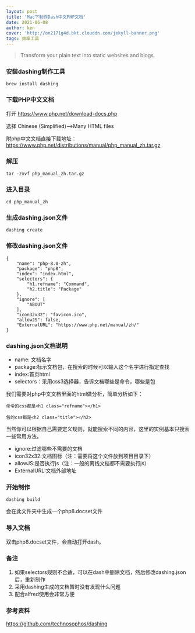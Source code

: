 ```yaml
---
layout: post
title: 'Mac下制作Dash中文PHP文档'
date: 2021-06-08
author: ken
cover: 'http://on2171g4d.bkt.clouddn.com/jekyll-banner.png'
tags: 效率工具
---
```


> Transform your plain text into static websites and blogs.

### 安装dashing制作工具
    brew install dashing

### 下载PHP中文文档
打开 https://www.php.net/download-docs.php

选择 Chinese (Simplified)-->Many HTML files

附php中文文档直接下载地址：
https://www.php.net/distributions/manual/php_manual_zh.tar.gz

### 解压
    tar -zxvf php_manual_zh.tar.gz

### 进入目录
    cd php_manual_zh

### 生成dashing.json文件
    dashing create

### 修改dashing.json文件
```
{
    "name": "php-8.0-zh",
    "package": "php8",
    "index": "index.html",
    "selectors": {
        "h1.refname": "Command",
        "h2.title": "Package"
    },
    "ignore": [
        "ABOUT"
    ],
    "icon32x32": "favicon.ico",
    "allowJS": false,
    "ExternalURL": "https://www.php.net/manual/zh/"
}
```

### dashing.json文档说明
- name: 文档名字
- package:标示文档包，在搜索的时候可以输入这个名字进行指定查找
- index:首页html
- selectors：采用css3选择器，告诉文档哪些是命令，哪些是包

我们需要对php中文文档里面的html做分析，简单分析如下：

    命令的css都是<h1 class="refname"></h1>
    
    包的css都是<h2 class="title"></h2>

当然你可以根据自己需要定义规则，就能搜索不同的内容，这里的实例基本只搜索一些常用方法。

- ignore:过滤哪些不需要的文档
- icon32x32:文档图标（注：需要将这个文件放到项目目录下）
- allowJS:是否执行js（注：一般的离线文档都不需要执行js）
- ExternalURL:文档外部地址

### 开始制作
    dashing build
会在此文件夹中生成一个php8.docset文件

### 导入文档
双击php8.docset文件，会自动打开dash。

### 备注
1. 如果selectors规则不合适，可以在dash中删除文档，然后修改dashing.json后，重新制作
2. 采用dashing生成的文档暂时没有发现什么问题
3. 配合alfred使用会非常方便

### 参考资料
https://github.com/technosophos/dashing